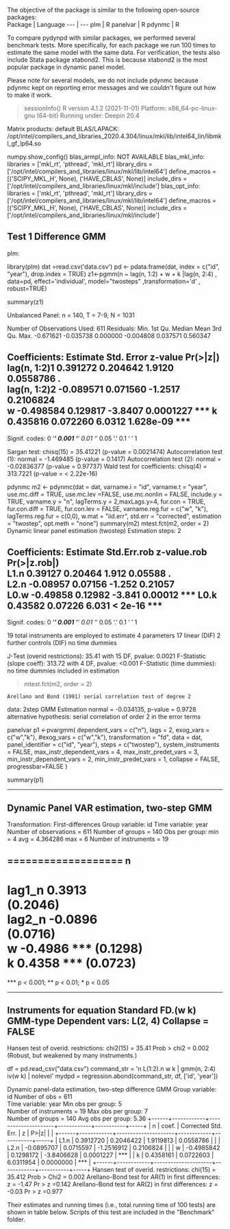 
The objective of the package is similar to the following open-source packages: <br>
Package | Language
--- | --- 
plm | R
panelvar | R
pdynmc | R

To compare pydynpd with similar packages, we performed several benchmark tests. More specifically, for each package we run 100 times to estimate the same model with the same data. For verification, the tests also include Stata package xtabond2. This is because xtabond2 is the most popular package in dynamic panel model.

Please note for several models, we do not include pdynmc because pdynmc kept on reporting error messages and we couldn't figure out how to make it work.

> sessionInfo()
R version 4.1.2 (2021-11-01)
Platform: x86_64-pc-linux-gnu (64-bit)
Running under: Deepin 20.4

Matrix products: default
BLAS/LAPACK: /opt/intel/compilers_and_libraries_2020.4.304/linux/mkl/lib/intel64_lin/libmkl_gf_lp64.so


numpy.show_config()
blas_armpl_info:
  NOT AVAILABLE
blas_mkl_info:
    libraries = ['mkl_rt', 'pthread', 'mkl_rt']
    library_dirs = ['/opt/intel/compilers_and_libraries/linux/mkl/lib/intel64']
    define_macros = [('SCIPY_MKL_H', None), ('HAVE_CBLAS', None)]
    include_dirs = ['/opt/intel/compilers_and_libraries/linux/mkl/include']
blas_opt_info:
    libraries = ['mkl_rt', 'pthread', 'mkl_rt']
    library_dirs = ['/opt/intel/compilers_and_libraries/linux/mkl/lib/intel64']
    define_macros = [('SCIPY_MKL_H', None), ('HAVE_CBLAS', None)]
    include_dirs = ['/opt/intel/compilers_and_libraries/linux/mkl/include']

## Test 1 Difference GMM

plm:

library(plm)
dat =read.csv('data.csv')
pd <- pdata.frame(dat, index = c("id", "year"), drop.index = TRUE)
z1<-pgmm(n ~ lag(n, 1:2) + w + k |lag(n, 2:4) , data=pd, effect='individual',
model="twosteps" ,transformation='d' , robust=TRUE)
           
summary(z1)

Unbalanced Panel: n = 140, T = 7-9, N = 1031

Number of Observations Used: 611
Residuals:
     Min.   1st Qu.    Median      Mean   3rd Qu.      Max. 
-0.671621 -0.035738  0.000000 -0.004808  0.037571  0.560347 

Coefficients:
              Estimate Std. Error z-value  Pr(>|z|)    
lag(n, 1:2)1  0.391272   0.204642  1.9120 0.0558786 .  
lag(n, 1:2)2 -0.089571   0.071560 -1.2517 0.2106824    
w            -0.498584   0.129817 -3.8407 0.0001227 ***
k             0.435816   0.072260  6.0312 1.628e-09 ***
---
Signif. codes:  0 ‘***’ 0.001 ‘**’ 0.01 ‘*’ 0.05 ‘.’ 0.1 ‘ ’ 1

Sargan test: chisq(15) = 35.41221 (p-value = 0.0021474)
Autocorrelation test (1): normal = -1.469485 (p-value = 0.1417)
Autocorrelation test (2): normal = -0.02836377 (p-value = 0.97737)
Wald test for coefficients: chisq(4) = 313.7221 (p-value = < 2.22e-16)

pdynmc
m2 <- pdynmc(dat = dat, varname.i = "id", varname.t = "year",
             use.mc.diff = TRUE, use.mc.lev =FALSE, use.mc.nonlin = FALSE,
             include.y = TRUE, varname.y = "n", lagTerms.y = 2,maxLags.y=4,
             fur.con = TRUE, fur.con.diff = TRUE, fur.con.lev = FALSE,
             varname.reg.fur = c("w", "k"), lagTerms.reg.fur = c(0,0),
             w.mat = "iid.err", std.err = "corrected", estimation = "twostep",
             opt.meth = "none")
summary(m2)
mtest.fct(m2, order = 2)
Dynamic linear panel estimation (twostep)
Estimation steps: 2

Coefficients:
     Estimate Std.Err.rob z-value.rob Pr(>|z.rob|)    
L1.n  0.39127     0.20464       1.912      0.05588 .  
L2.n -0.08957     0.07156      -1.252      0.21057    
L0.w -0.49858     0.12982      -3.841      0.00012 ***
L0.k  0.43582     0.07226       6.031      < 2e-16 ***
---
Signif. codes:  0 ‘***’ 0.001 ‘**’ 0.01 ‘*’ 0.05 ‘.’ 0.1 ‘ ’ 1

 19 total instruments are employed to estimate 4 parameters
 17 linear (DIF) 
 2 further controls (DIF) 
 no time dummies 
 
J-Test (overid restrictions):  35.41 with 15 DF, pvalue: 0.0021
F-Statistic (slope coeff):  313.72 with 4 DF, pvalue: <0.001
F-Statistic (time dummies):  no time dummies included in estimation
> mtest.fct(m2, order = 2)

	Arellano and Bond (1991) serial correlation test of degree 2

data:  2step GMM Estimation
normal = -0.034135, p-value = 0.9728
alternative hypothesis: serial correlation of order 2 in the error terms

panelvar
p1 <-pvargmm(
  dependent_vars = c("n"),
  lags = 2,
  exog_vars = c("w","k"),
  #exog_vars = c("w","k"),
  transformation = "fd",
  data = dat,
  panel_identifier = c("id", "year"),
  steps = c("twostep"),
  system_instruments = FALSE,
  max_instr_dependent_vars = 4,
  max_instr_predet_vars = 3,
  min_instr_dependent_vars = 2,
  min_instr_predet_vars = 1,
  collapse = FALSE,
  progressbar=FALSE
)

summary(p1)

---------------------------------------------------
Dynamic Panel VAR estimation, two-step GMM 
---------------------------------------------------
Transformation: First-differences 
Group variable: id 
Time variable: year 
Number of observations = 611 
Number of groups = 140 
Obs per group: min = 4 
               avg = 4.364286 
               max = 6 
Number of instruments = 19 

===================
        n          
-------------------
lag1_n   0.3913    
        (0.2046)   
lag2_n  -0.0896    
        (0.0716)   
w       -0.4986 ***
        (0.1298)   
k        0.4358 ***
        (0.0723)   
===================
*** p < 0.001; ** p < 0.01; * p < 0.05

---------------------------------------------------
Instruments for  equation
 Standard
  FD.(w k)
 GMM-type
  Dependent vars: L(2, 4)
  Collapse =  FALSE 
---------------------------------------------------

Hansen test of overid. restrictions: chi2(15) = 35.41 Prob > chi2 = 0.002
(Robust, but weakened by many instruments.)

df = pd.read_csv("data.csv")
command_str = 'n L(1:2).n w k  | gmm(n, 2:4)  iv(w k) | nolevel'
mydpd = regression.abond(command_str, df, ['id', 'year'])
    
Dynamic panel-data estimation, two-step difference GMM
 Group variable: id             Number of obs = 611     
 Time variable: year            Min obs per group: 5    
 Number of instruments = 19     Max obs per group: 7    
 Number of groups = 140         Avg obs per group: 5.36 
+------+------------+---------------------+------------+-----------+-----+
|  n   |   coef.    | Corrected Std. Err. |     z      |   P>|z|   |     |
+------+------------+---------------------+------------+-----------+-----+
| L1.n | 0.3912720  |      0.2046422      | 1.9119813  | 0.0558786 |     |
| L2.n | -0.0895707 |      0.0715597      | -1.2516912 | 0.2106824 |     |
|  w   | -0.4985842 |      0.1298172      | -3.8406628 | 0.0001227 | *** |
|  k   | 0.4358161  |      0.0722603      | 6.0311954  | 0.0000000 | *** |
+------+------------+---------------------+------------+-----------+-----+
Hansen test of overid. restrictions: chi(15) = 35.412 Prob > Chi2 = 0.002
Arellano-Bond test for AR(1) in first differences: z = -1.47 Pr > z =0.142
Arellano-Bond test for AR(2) in first differences: z = -0.03 Pr > z =0.977


Their estimates and running times (i.e., total running time of 100 tests) are shown in table below. Scripts of this test are included in the "Benchmark" folder. 

